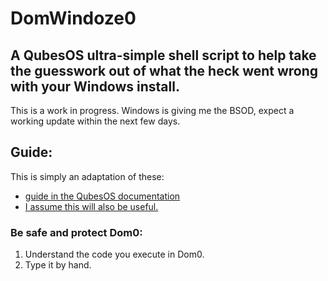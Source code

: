 # DomWindoze0
## A QubesOS ultra-simple shell script to help take the guesswork out of what the heck went wrong with your Windows install.
This is a work in progress. Windows is giving me the BSOD, expect a working update within the next few days.
## Guide:
This is simply an adaptation of these:
* [guide in the QubesOS documentation](https://www.qubes-os.org/doc/windows-vm/) 
* [I assume this will also be useful.](https://www.militant.dk/2019/01/06/windows-10-on-qubes-os-4-0/)

### Be safe and protect Dom0:
1) Understand the code you execute in Dom0.
1) Type it by hand.
